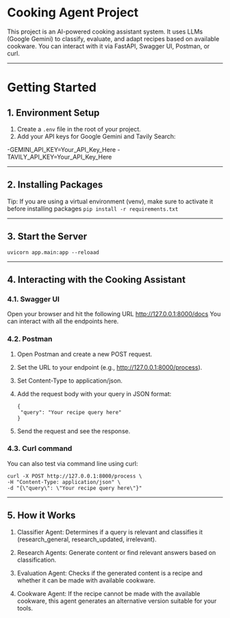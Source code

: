 # Cooking Agent Project

This project is an AI-powered cooking assistant system. It uses LLMs (Google Gemini) to classify, evaluate, and adapt recipes based on available cookware. You can interact with it via FastAPI, Swagger UI, Postman, or curl.
_____

# Getting Started

## 1. Environment Setup

1. Create a `.env` file in the root of your project.
2. Add your API keys for Google Gemini and Tavily Search:

-GEMINI_API_KEY=Your_API_Key_Here
-TAVILY_API_KEY=Your_API_Key_Here
____

## 2. Installing Packages
Tip: If you are using a virtual environment (venv), make sure to activate it before installing packages
```pip install -r requirements.txt```
____

## 3. Start the Server 
```uvicorn app.main:app --reloaad```
____

## 4. Interacting with the Cooking Assistant

### 4.1. Swagger UI

Open your browser and hit the following URL
http://127.0.0.1:8000/docs
You can interact with all the endpoints here.

### 4.2. Postman

1. Open Postman and create a new POST request.

2. Set the URL to your endpoint (e.g., http://127.0.0.1:8000/process).

3. Set Content-Type to application/json.

4. Add the request body with your query in JSON format:
   ``` 
   {
    "query": "Your recipe query here"
   }
   ```

5. Send the request and see the response.

### 4.3. Curl command 
You can also test via command line using curl:
```
curl -X POST http://127.0.0.1:8000/process \
-H "Content-Type: application/json" \
-d "{\"query\": \"Your recipe query here\"}"
```
____

## 5. How it Works 

1. Classifier Agent: Determines if a query is relevant and classifies it (research_general, research_updated, irrelevant).

2. Research Agents: Generate content or find relevant answers based on classification.

3. Evaluation Agent: Checks if the generated content is a recipe and whether it can be made with available cookware.

4. Cookware Agent: If the recipe cannot be made with the available cookware, this agent generates an alternative version suitable for your tools.

